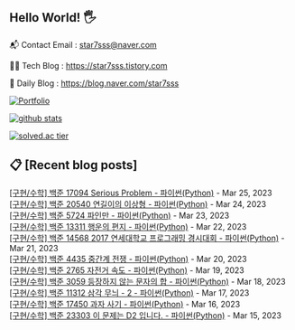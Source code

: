 ## Hello World! 🖐

📬 Contact Email : star7sss@naver.com

👨‍💻 Tech Blog : https://star7sss.tistory.com

🤪 Daily Blog : https://blog.naver.com/star7sss

[![Portfolio](https://img.shields.io/badge/Portfolio-%23000000.svg?style=for-the-badge&logo=firefox&logoColor=#FF7139)](https://fern-way-13f.notion.site/Jang-Thang-3b7b327981a2456c8ee5952eadb848b9)

[![github stats](https://github-readme-stats.vercel.app/api?username=jangThang&show_icons=true&hide_border=False)](https://star7sss.tistory.com)

[![solved.ac tier](http://mazassumnida.wtf/api/v2/generate_badge?boj=star7sss)](https://solved.ac/star7sss)

## 📋 [Recent blog posts]
[[구현/수학] 백준 17094 Serious Problem - 파이썬(Python)](https://star7sss.tistory.com/734) - Mar 25, 2023<br>
[[구현/수학] 백준 20540 연길이의 이상형 - 파이썬(Python)](https://star7sss.tistory.com/733) - Mar 24, 2023<br>
[[구현/수학] 백준 5724 파인만 - 파이썬(Python)](https://star7sss.tistory.com/732) - Mar 23, 2023<br>
[[구현/수학] 백준 13311 행운의 편지 - 파이썬(Python)](https://star7sss.tistory.com/731) - Mar 22, 2023<br>
[[구현/수학] 백준 14568 2017 연세대학교 프로그래밍 경시대회 - 파이썬(Python)](https://star7sss.tistory.com/730) - Mar 21, 2023<br>
[[구현/수학] 백준 4435 중간계 전쟁 - 파이썬(Python)](https://star7sss.tistory.com/729) - Mar 20, 2023<br>
[[구현/수학] 백준 2765 자전거 속도 - 파이썬(Python)](https://star7sss.tistory.com/728) - Mar 19, 2023<br>
[[구현/수학] 백준 3059 등장하지 않는 문자의 합 - 파이썬(Python)](https://star7sss.tistory.com/727) - Mar 18, 2023<br>
[[구현/수학] 백준 11312 삼각 무늬 - 2 - 파이썬(Python)](https://star7sss.tistory.com/726) - Mar 17, 2023<br>
[[구현/수학] 백준 17450 과자 사기 - 파이썬(Python)](https://star7sss.tistory.com/725) - Mar 16, 2023<br>
[[구현/수학] 백준 23303 이 문제는 D2 입니다. - 파이썬(Python)](https://star7sss.tistory.com/724) - Mar 15, 2023<br>
